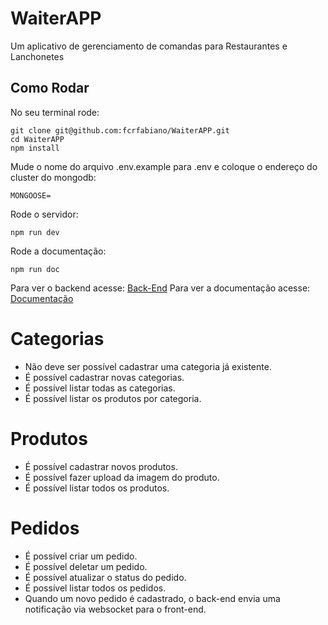 # WaiterAPP
Um aplicativo de gerenciamento de comandas para Restaurantes e Lanchonetes

## Como Rodar

No seu terminal rode:

    git clone git@github.com:fcrfabiano/WaiterAPP.git
    cd WaiterAPP
    npm install
    
Mude o nome do arquivo .env.example para .env e coloque o endereço do cluster do mongodb:

    MONGOOSE=
    
Rode o servidor:

    npm run dev

Rode a documentação:

    npm run doc

Para ver o backend acesse: [Back-End](http://localhost:3001/)
Para ver a documentação acesse: [Documentação](http://localhost:3000/)

# Categorias

- Não deve ser possível cadastrar uma categoria já existente.
- É possível cadastrar novas categorias.
- É possível listar todas as categorias.
- É possível listar os produtos por categoria.

# Produtos

- É possível cadastrar novos produtos.
- É possível fazer upload da imagem do produto.
- É possível listar todos os produtos.

# Pedidos

- É possível criar um pedido.
- É possível deletar um pedido.
- É possível atualizar o status do pedido.
- É possível listar todos os pedidos.
- Quando um novo pedido é cadastrado, o back-end envia uma notificação via websocket para o front-end.
